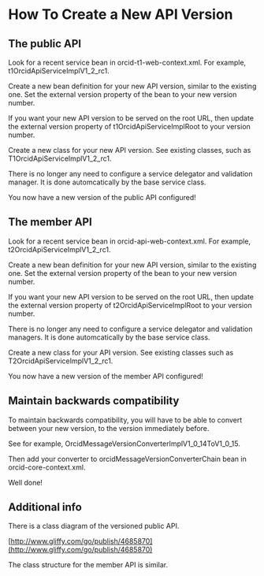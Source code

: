 # How To Create a New API Version

## The public API

Look for a recent service bean in orcid-t1-web-context.xml. For example, t1OrcidApiServiceImplV1_2_rc1.

Create a new bean definition for your new API version, similar to the existing one. Set the external version property of the bean to your new version number.

If you want your new API version to be served on the root URL, then update the external version property of t1OrcidApiServiceImplRoot to your version number.

Create a new class for your new API version. See existing classes, such as T1OrcidApiServiceImplV1_2_rc1.

There is no longer any need to configure a service delegator and validation manager. It is done automcatically by the base service class.

You now have a new version of the public API configured!

## The member API

Look for a recent service bean in orcid-api-web-context.xml. For example, t2OrcidApiServiceImplV1_2_rc1.

Create a new bean definition for your new API version, similar to the existing one. Set the external version property of the bean to your new version number.

If you want your new API version to be served on the root URL, then update the external version property of t2OrcidApiServiceImplRoot to your version number.

There is no longer any need to configure a service delegator and validation managers. It is done automcatically by the base service class.

Create a new class for your API version. See existing classes such as T2OrcidApiServiceImplV1_2_rc1.

You now have a new version of the member API configured!

## Maintain backwards compatibility

To maintain backwards compatibility, you will have to be able to convert between your new version, to the version immediately before.

See for example, OrcidMessageVersionConverterImplV1_0_14ToV1_0_15.

Then add your converter to orcidMessageVersionConverterChain bean in orcid-core-context.xml.

Well done!

## Additional info

There is a class diagram of the versioned public API.

[http://www.gliffy.com/go/publish/4685870](http://www.gliffy.com/go/publish/4685870)

The class structure for the member API is similar.
